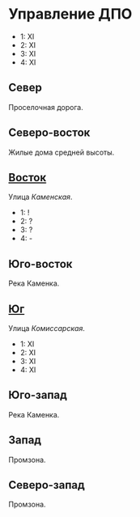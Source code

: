 # Управление ДПО

* 1:    XI
* 2:    XI
* 3:    XI
* 4:    XI

## Север

Проселочная дорога.

## Северо-восток

Жилые дома средней высоты.

## [Восток](./585020.md)

Улица *Каменская*.

* 1:    !
* 2:    ?
* 3:    ?
* 4:    -

## Юго-восток

Река Каменка.

## [Юг](./560035.md)

Улица *Комиссарская*.

* 1:    XI
* 2:    XI
* 3:    XI
* 4:    XI

## Юго-запад

Река Каменка.

## Запад

Промзона.

## Северо-запад

Промзона.
